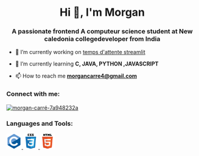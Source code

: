 <h1 align="center">Hi 👋, I'm Morgan</h1>
<h3 align="center">A passionate frontend A computeur science student at New caledonia collegedeveloper from India</h3>

- 🔭 I’m currently working on [temps d'attente streamlit](https://github.com/adriens/temps-attente-streamlit)

- 🌱 I’m currently learning **C, JAVA, PYTHON ,JAVASCRIPT**

- 📫 How to reach me **morgancarre4@gmail.com**

<h3 align="left">Connect with me:</h3>
<p align="left">
<a href="https://linkedin.com/in/morgan-carré-7a948232a" target="blank"><img align="center" src="https://raw.githubusercontent.com/rahuldkjain/github-profile-readme-generator/master/src/images/icons/Social/linked-in-alt.svg" alt="morgan-carré-7a948232a" height="30" width="40" /></a>
</p>

<h3 align="left">Languages and Tools:</h3>
<p align="left"> <a href="https://www.cprogramming.com/" target="_blank" rel="noreferrer"> <img src="https://raw.githubusercontent.com/devicons/devicon/master/icons/c/c-original.svg" alt="c" width="40" height="40"/> </a> <a href="https://www.w3schools.com/css/" target="_blank" rel="noreferrer"> <img src="https://raw.githubusercontent.com/devicons/devicon/master/icons/css3/css3-original-wordmark.svg" alt="css3" width="40" height="40"/> </a> <a href="https://www.w3.org/html/" target="_blank" rel="noreferrer"> <img src="https://raw.githubusercontent.com/devicons/devicon/master/icons/html5/html5-original-wordmark.svg" alt="html5" width="40" height="40"/> </a> </p>
